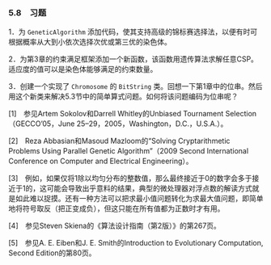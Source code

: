 ### 5.8　习题

1．为 `GeneticAlgorithm` 添加代码，使其支持高级的锦标赛选择法，以便有时可根据概率从大到小依次选择次优或第三优的染色体。

2．为第3章的约束满足框架添加一个新函数，该函数用遗传算法求解任意CSP。适应度的值可以是染色体能够满足的约束数量。

3．创建一个实现了 `Chromosome` 的 `BitString` 类。回想一下第1章中的位串。然后用这个新类来解决5.3节中的简单算式问题。如何将该问题编码为位串呢？

[1]　参见Artem Sokolov和Darrell Whitley的Unbiased Tournament Selection（GECCO’05，June 25–29，2005，Washington，D.C.，U.S.A.）。

[2]　Reza Abbasian和Masoud Mazloom的“Solving Cryptarithmetic Problems Using Parallel Genetic Algorithm”（2009 Second International Conference on Computer and Electrical Engineering）。

[3]　例如，如果仅将1除以均匀分布的整数值，那么最终接近于0的数字会多于接近于1的，这可能会导致出乎意料的结果，典型的微处理器对浮点数的解读方式就是如此难以捉摸。还有一种方法可以把求最小值问题转化为求最大值问题，即简单地将符号取反（把正变成负），但这只能在所有值都为正数时才有用。

[4]　参见Steven Skiena的《算法设计指南（第2版）》的第267页。

[5]　参见A. E. Eiben和J. E. Smith的Introduction to Evolutionary Computation, Second Edition的第80页。



